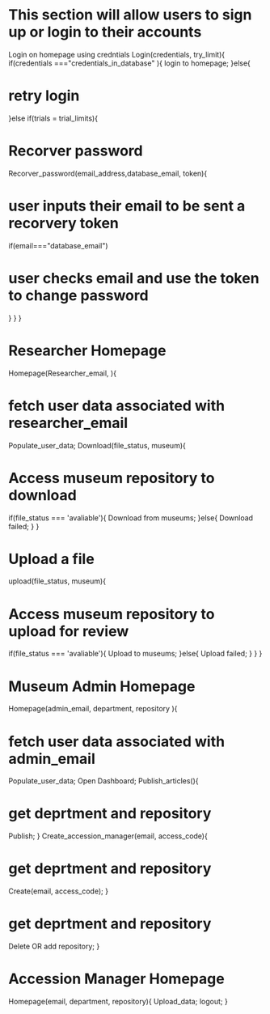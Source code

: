 # This section will allow users to sign up or login to their accounts
Login on homepage using credntials
Login(credentials, try_limit){
if(credentials ==="credentials_in_database" ){
    login to homepage;
}else{
   # retry login
}else if(trials = trial_limits){
   # Recorver password
   Recorver_password(email_address,database_email, token){
   # user inputs their email to be sent a recorvery token
   if(email==="database_email")
   # user checks email and use the token to change password
   }
}
}



# Researcher Homepage
Homepage(Researcher_email, ){
  # fetch user data associated with researcher_email
  Populate_user_data;
  Download(file_status, museum){
  # Access museum repository to download
  if(file_status === 'avaliable'){
    Download from museums;
  }else{
    Download failed;
  }
  }
  # Upload a file
  upload(file_status, museum){
  # Access museum repository to upload for review
  if(file_status === 'avaliable'){
    Upload to museums;
  }else{
    Upload failed;
  }
  }
}

# Museum Admin Homepage
Homepage(admin_email, department, repository ){
  # fetch user data associated with admin_email
  Populate_user_data;
  Open Dashboard;
  Publish_articles(){
 # get deprtment and repository
 Publish;
  }
  Create_accession_manager(email, access_code){
  # get deprtment and repository
  Create(email, access_code);
  }
   # get deprtment and repository
   Delete OR add repository;
}

# Accession Manager Homepage
Homepage(email, department, repository){
    Upload_data;
    logout;
}